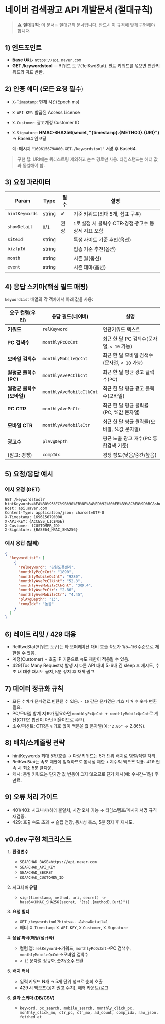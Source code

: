 # 네이버 검색광고 API 개발문서 (절대규칙)

> ⚠️ **절대규칙**: 이 문서는 절대규칙 문서입니다. 반드시 이 규격에 맞게 구현해야 합니다.

## 1) 엔드포인트

- **Base URL:** `https://api.naver.com`
- **GET /keywordstool** — 키워드 도구(RelKwdStat). 힌트 키워드를 넣으면 연관키워드와 지표 반환.

## 2) 인증 헤더 (모든 요청 필수)

- `X-Timestamp`: 현재 시간(Epoch ms)
- `X-API-KEY`: 발급된 Access License
- `X-Customer`: 광고계정 Customer ID
- `X-Signature`: **HMAC-SHA256(secret, "{timestamp}.{METHOD}.{URI}")** → Base64 인코딩
    
    예: 메시지 `"1696156798000.GET./keywordstool"` 서명 후 Base64.

> 구현 팁: URI에는 쿼리스트링 제외하고 순수 경로만 사용. 타임스탬프는 헤더 값과 동일해야 함.

## 3) 요청 파라미터

| Param | Type | 필수 | 설명 |
| --- | --- | --- | --- |
| `hintKeywords` | string | ✔ | 기준 키워드(최대 5개, 쉼표 구분) |
| `showDetail` | `0`/`1` | 권장 | `1`로 설정 시 클릭수·CTR·경쟁·광고수 등 상세 지표 포함 |
| `siteId` | string |  | 특정 사이트 기준 추천(옵션) |
| `biztpId` | string |  | 업종 기준 추천(옵션) |
| `month` | string |  | 시즌 월(옵션) |
| `event` | string |  | 시즌 테마(옵션) |

## 4) 응답 스키마(핵심 필드 매핑)

`keywordList` 배열의 각 객체에서 아래 값을 사용:

| 요구 컬럼(우리) | 응답 필드(네이버) | 설명 |
| --- | --- | --- |
| **키워드** | `relKeyword` | 연관키워드 텍스트 |
| **PC 검색수** | `monthlyPcQcCnt` | 최근 한 달 PC 검색수(문자열, `< 10` 가능) |
| **모바일 검색수** | `monthlyMobileQcCnt` | 최근 한 달 모바일 검색수(문자열, `< 10` 가능) |
| **월평균 클릭수(PC)** | `monthlyAvePcClkCnt` | 최근 한 달 평균 광고 클릭수(PC) |
| **월평균 클릭수(모바일)** | `monthlyAveMobileClkCnt` | 최근 한 달 평균 광고 클릭수(모바일) |
| **PC CTR** | `monthlyAvePcCtr` | 최근 한 달 평균 클릭률(PC, %값 문자열) |
| **모바일 CTR** | `monthlyAveMobileCtr` | 최근 한 달 평균 클릭률(모바일, %값 문자열) |
| **광고수** | `plAvgDepth` | 평균 노출 광고 개수(PC 통합검색 기준) |
| (참고: 경쟁) | `compIdx` | 경쟁 정도(낮음/중간/높음) |

## 5) 요청/응답 예시

### 예시 요청 (GET)

```
GET /keywordstool?hintKeywords=%EA%B0%95%EC%9B%90%EB%8F%84%ED%92%80%EB%B9%8C%EB%9D%BC&showDetail=1
Host: api.naver.com
Content-Type: application/json; charset=UTF-8
X-Timestamp: 1696156798000
X-API-KEY: {ACCESS_LICENSE}
X-Customer: {CUSTOMER_ID}
X-Signature: {BASE64_HMAC_SHA256}
```

### 예시 응답 (발췌)

```json
{
  "keywordList": [
    {
      "relKeyword": "강원도풀빌라",
      "monthlyPcQcCnt": "1890",
      "monthlyMobileQcCnt": "9280",
      "monthlyAvePcClkCnt": "52.8",
      "monthlyAveMobileClkCnt": "389.4",
      "monthlyAvePcCtr": "2.86",
      "monthlyAveMobileCtr": "4.45",
      "plAvgDepth": "15",
      "compIdx": "높음"
    }
  ]
}
```

## 6) 레이트 리밋 / 429 대응

- RelKwdStat(키워드 도구)는 타 오퍼레이션 대비 호출 속도가 1/5~1/6 수준으로 제한될 수 있음.
- 계정(Customer) + 호출 IP 기준으로 속도 제한이 적용될 수 있음.
- 429(Too Many Requests) 발생 시 다른 API 대비 5~6배 긴 sleep 후 재시도, 수 초 내 대량 재시도 금지, 5분 정지 후 재개 권고.

## 7) 데이터 정규화 규칙

- 모든 수치가 문자열로 반환될 수 있음. `< 10` 같은 문자열은 기호 제거 후 숫자 변환 필요.
- PC/모바일 합계 지표가 필요하면 `monthlyPcQcCnt + monthlyMobileQcCnt`로 계산(CTR은 합산이 아닌 비율이므로 주의).
- 소수/퍼센트: CTR은 `%` 기호 없이 백분율 값 문자열(예: `"2.86"` → 2.86%).

## 8) 배치/스케줄링 전략

- hintKeywords 최대 5개/호출 → 다량 키워드는 5개 단위 배치로 병렬/직렬 처리.
- RelKwdStat는 속도 제한이 엄격하므로 동시성 제한 + 지수적 백오프 적용. 429 연속 시 최소 5분 쿨다운.
- 캐시: 동일 키워드는 단기간 값 변동이 크지 않으므로 단기 캐시(예: 수시간~1일) 후 만료.

## 9) 오류 처리 가이드

- 401/403: 시그니처/헤더 불일치, 시간 오차 가능 → 타임스탬프/메시지 서명 규칙 재검증.
- 429: 호출 속도 초과 → 슬립 연장, 동시성 축소, 5분 정지 후 재시도.

## v0.dev 구현 체크리스트

1. **환경변수**
   - `SEARCHAD_BASE=https://api.naver.com`
   - `SEARCHAD_API_KEY`
   - `SEARCHAD_SECRET`
   - `SEARCHAD_CUSTOMER_ID`

2. **시그니처 유틸**
   - `sign(timestamp, method, uri, secret) -> base64(HMAC_SHA256(secret, "{ts}.{method}.{uri}"))`

3. **요청 빌더**
   - `GET /keywordstool?hints=...&showDetail=1`
   - 헤더: `X-Timestamp`, `X-API-KEY`, `X-Customer`, `X-Signature`

4. **응답 파서(매핑/정규화)**
   - 컬럼 맵: `relKeyword`→키워드, `monthlyPcQcCnt`→PC 검색수, `monthlyMobileQcCnt`→모바일 검색수
   - `< 10` 문자열 정규화, 숫자/소수 변환

5. **배치 러너**
   - 입력 키워드 N개 → 5개 단위 청크로 순회 호출
   - 429 시 백오프(공지 권고 수치), 에러 카운트/로그

6. **결과 스키마 (DB/CSV)**
   - `keyword, pc_search, mobile_search, monthly_click_pc, monthly_click_mo, ctr_pc, ctr_mo, ad_count, comp_idx, raw_json, fetched_at`